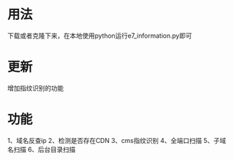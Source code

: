 # 用法
下载或者克隆下来，在本地使用python运行e7_information.py即可
# 更新
增加指纹识别的功能
# 功能
1、域名反查ip
2、检测是否存在CDN
3、cms指纹识别
4、全端口扫描
5、子域名扫描
6、后台目录扫描
